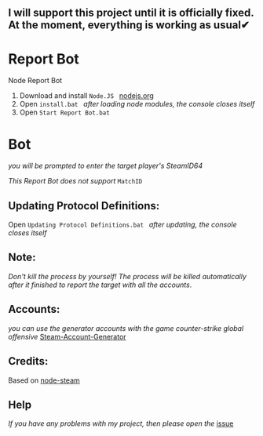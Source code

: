 ## I will support this project until it is officially fixed. At the moment, everything is working as usual✔


# Report Bot
Node Report Bot 

1) Download and install   `Node.JS `   [nodejs.org](https://nodejs.org/en/)
2) Open `install.bat `  *after loading node modules, the console closes itself*
3) Open `Start Report Bot.bat `   

#  Bot

*you will be prompted to enter the target player's SteamID64*

*This Report Bot does not support*  `MatchID`

## Updating Protocol Definitions:
Open `Updating Protocol Definitions.bat ` *after updating, the console closes itself*

## Note:

*Don't kill the process by yourself!
The process will be killed automatically after it finished to report the target with all the accounts*.

## Accounts: 
*you can use the generator accounts with the game counter-strike global offensive*
[Steam-Account-Generator](https://github.com/EarsKilla/Steam-Account-Generator)

## Credits:

Based on [node-steam ](https://github.com/seishun/node-steam)

## Help
*If you have any problems with my project, then please open the* [issue](https://github.com/despa1r1337/reportbot/issues)
